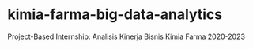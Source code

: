 # kimia-farma-big-data-analytics
Project-Based Internship: Analisis Kinerja Bisnis Kimia Farma 2020-2023
